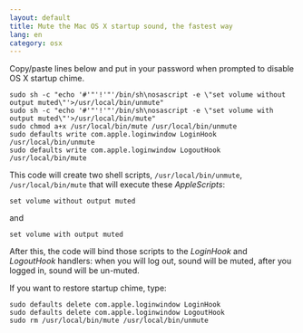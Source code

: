 ```yaml
---
layout: default
title: Mute the Mac OS X startup sound, the fastest way
lang: en
category: osx
---
```




 Copy/paste lines below and put in your password when prompted to disable OS X startup chime.



	sudo sh -c "echo '#'"'!'"'/bin/sh\nosascript -e \"set volume without output muted\"'>/usr/local/bin/unmute"
	sudo sh -c "echo '#'"'!'"'/bin/sh\nosascript -e \"set volume with output muted\"'>/usr/local/bin/mute"
	sudo chmod a+x /usr/local/bin/mute /usr/local/bin/unmute
	sudo defaults write com.apple.loginwindow LoginHook /usr/local/bin/unmute
	sudo defaults write com.apple.loginwindow LogoutHook /usr/local/bin/mute


This code will create two shell scripts, `/usr/local/bin/unmute`, `/usr/local/bin/mute` that will execute these _AppleScripts_:

	set volume without output muted

and

	set volume with output muted

After this, the code will bind those scripts to the _LoginHook_ and _LogoutHook_ handlers: when you will log out, sound will be muted, after you logged in, sound will be un-muted. 

 If you want to restore startup chime, type:
   
	sudo defaults delete com.apple.loginwindow LoginHook
	sudo defaults delete com.apple.loginwindow LogoutHook
	sudo rm /usr/local/bin/mute /usr/local/bin/unmute
